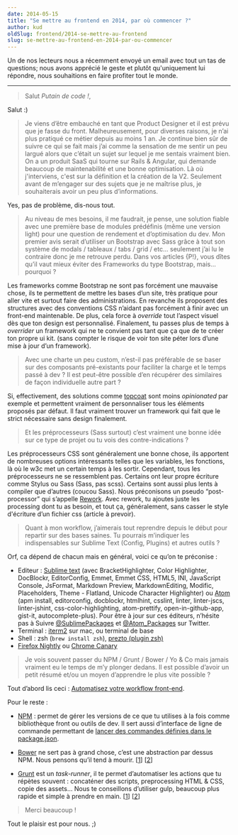 ```yaml
---
date: 2014-05-15
title: "Se mettre au frontend en 2014, par où commencer ?"
author: kud
oldSlug: frontend/2014-se-mettre-au-frontend
slug: se-mettre-au-frontend-en-2014-par-ou-commencer
---
```


Un de nos lecteurs nous a récemment envoyé un email avec tout un tas de
questions; nous avons apprécié le geste et plutôt qu'uniquement lui répondre,
nous souhaitions en faire profiter tout le monde.

---

> Salut _Putain de code !_,

Salut :)

> Je viens d’être embauché en tant que Product Designer et il est prévu que je
> fasse du front. Malheureusement, pour diverses raisons, je n’ai plus pratiqué
> ce métier depuis au moins 1 an. Je continue bien sûr de suivre ce qui se fait
> mais j’ai comme la sensation de me sentir un peu largué alors que c’était un
> sujet sur lequel je me sentais vraiment bien. On a un produit SaaS qui tourne
> sur Rails & Angular, qui demande beaucoup de maintenabilité et une bonne
> optimisation. Là où j'interviens, c'est sur la définition et la création de la
> V2. Seulement avant de m’engager sur des sujets que je ne maîtrise plus, je
> souhaiterais avoir un peu plus d’informations.

Yes, pas de problème, dis-nous tout.

> Au niveau de mes besoins, il me faudrait, je pense, une solution fiable avec
> une première base de modules prédéfinis (même une version light) pour une
> question de rendement et d’optimisation du dev. Mon premier avis serait
> d’utiliser un Bootstrap avec Sass grâce à tout son système de modals /
> tableaux / tabs / grid / etc… seulement j’ai lu le contraire donc je me
> retrouve perdu. Dans vos articles {P!}, vous dîtes qu’il vaut mieux éviter des
> Frameworks du type Bootstrap, mais… pourquoi ?

Les frameworks comme Bootstrap ne sont pas forcément une mauvaise chose, ils te
permettent de mettre les bases d’un site, très pratique pour aller vite et
surtout faire des administrations. En revanche ils proposent des structures avec
des conventions CSS n’aidant pas forcément à finir avec un front-end
maintenable. De plus, cela force à _override_ tout l’aspect visuel dès que ton
design est personnalisé. Finalement, tu passes plus de temps à _overrider_ un
framework qui ne te convient pas tant que ça que de te créer ton propre ui kit.
(sans compter le risque de voir ton site péter lors d’une mise à jour d’un
framework).

> Avec une charte un peu custom, n’est-il pas préférable de se baser sur des
> composants pré-existants pour faciliter la charge et le temps passé à dev ? Il
> est peut-être possible d’en récupérer des similaires de façon individuelle
> autre part ?

Si, effectivement, des solutions comme [topcoat](http://topcoat.io/) sont moins
_opinionated_ par exemple et permettent vraiment de personnaliser tous les
éléments proposés par défaut. Il faut vraiment trouver un framework qui fait que
le strict nécessaire sans design finalement.

> Et les préprocesseurs (Sass surtout) c’est vraiment une bonne idée sur ce type
> de projet ou tu vois des contre-indications ?

Les préprocesseurs CSS sont généralement une bonne chose, ils apportent de
nombreuses options intéressants telles que les variables, les fonctions, là où
le w3c met un certain temps à les sortir. Cependant, tous les préprocesseurs ne
se ressemblent pas. Certains ont leur propre écriture comme Stylus ou Sass
(Sass, pas scss). Certains sont aussi plus lents à compiler que d’autres (coucou
Sass). Nous préconisons un pseudo “post-processor” qui s’appelle
[Rework](https://github.com/reworkcss/rework). Avec rework, tu ajoutes juste les
processing dont tu as besoin, et tout ça, généralement, sans casser le style
d'écriture d’un fichier css (article à prevoir).

> Quant à mon workflow, j’aimerais tout reprendre depuis le début pour repartir
> sur des bases saines. Tu pourrais m’indiquer les indispensables sur Sublime
> Text (Config, Plugins) et autres outils ?

Orf, ca dépend de chacun mais en général, voici ce qu’on te préconise :

- Editeur : [Sublime text](http://www.sublimetext.com/) (avec
  BracketHighlighter, Color Highlighter, DocBlockr, EditorConfig, Emmet, Emmet
  CSS, HTML5, INI, JavaScript Console, JsFormat, Markdown Preview,
  MarkdownEditing, Modific, Placeholders, Theme - Flatland, Unicode Character
  Highlighter) ou [Atom](http://atom.io) (apm install, editorconfig, docblockr,
  htmlhint, csslint, linter, linter-jscs, linter-jshint, css-color-highlighting,
  atom-prettify, open-in-github-app, gist-it, autocomplete-plus). Pour être à
  jour sur ces éditeurs, n’hésite pas à Suivre
  [@SublimePackages](https://twitter.com/SublimePackages) et
  [@Atom_Packages](https://twitter.com/Atom_Packages) sur Twitter.
- Terminal : [iterm2](http://www.iterm2.com/) sur mac, ou terminal de base
- Shell : zsh (`brew install zsh`),
  [prezto (plugin zsh)](https://github.com/sorin-ionescu/prezto)
- [Firefox Nightly](http://nightly.mozilla.org/) ou
  [Chrome Canary](http://www.google.com/intl/fr/chrome/browser/canary.html)

> Je vois souvent passer du NPM / Grunt / Bower / Yo & Co mais jamais vraiment
> eu le temps de m’y plonger dedans. Il est possible d’avoir un petit résumé
> et/ou un moyen d’apprendre le plus vite possible ?

Tout d’abord lis ceci :
[Automatisez votre workflow front-end](http://www.24joursdeweb.fr/2013/automatisez-votre-workflow-front-end/).

Pour le reste :

- [NPM](https://www.npmjs.org/) : permet de gérer les versions de ce que tu
  utilises à la fois comme bibliothèque front ou outils de dev. Il sert aussi
  d’interface de ligne de commande permettant de
  [lancer des commandes définies dans le package.json](/fr/articles/npm/frontend/).

- [Bower](http://bower.io/) ne sert pas à grand chose, c’est une abstraction par
  dessus NPM. Nous pensons qu’il tend à mourir.
  [[1](/fr/articles/npm/frontend/)] [[2](/fr/articles/npm/napa/)]

- [Grunt](http://gruntjs.com/) est un _task-runner_, il te permet d’automatiser
  les actions que tu répètes souvent : concaténer des scripts, preprocessing
  HTML & CSS, copie des assets… Nous te conseillons d’utiliser gulp, beaucoup
  plus rapide et simple à prendre en main. [[1](/fr/articles/js/gulp/)]
  [[2](/fr/articles/js/grunt/)]

> Merci beaucoup !

Tout le plaisir est pour nous. ;)
